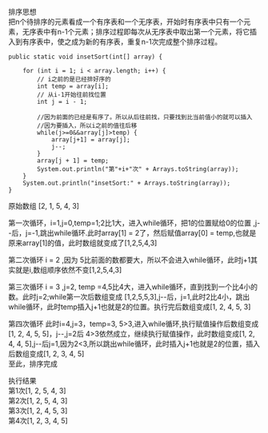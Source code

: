 排序思想  
把n个待排序的元素看成一个有序表和一个无序表，开始时有序表中只有一个元素，无序表中有n-1个元素；排序过程即每次从无序表中取出第一个元素，将它插入到有序表中，使之成为新的有序表，重复n-1次完成整个排序过程。 



	public static void insetSort(int[] array) {
		
		for (int i = 1; i < array.length; i++) {
			// i之前的是已经排好序的
			int temp = array[i];
			// 从i-1开始往前找位置
			int j = i - 1;
			
			//因为前面的已经是有序了。所以从后往前找，只要找到比当前值小的就可以插入
			//因为要插入，所以i之前的值往后移
			while(j>=0&&array[j]>temp) {
				array[j+1] = array[j];
				j--;
			}
			array[j + 1] = temp;
			System.out.println("第"+i+"次" + Arrays.toString(array));
		}
		System.out.println("insetSort:" + Arrays.toString(array));
	}

原始数组 [2, 1, 5, 4, 3]  

  

 
第一次循环，i=1,j=0,temp=1;2比1大，进入while循环，把1的位置赋给0的位置 ,j--后，j=-1,跳出while循环.此时array[1] = 2了，然后赋值array[0] = temp,也就是原来array[1]的值，此时数组就变成了[1,2,5,4,3] 

第二次循环
i = 2 ,因为 5比前面的数都要大，所以不会进入while循环，此时j+1其实就是i,数组顺序依然不变[1,2,5,4,3]

第三次循环
i = 3 ,j=2, temp =4,5比4大，进入while循环，直到找到一个比4小的数。此时j=2;while第一次后数组变成
[1,2,5,5,3],j--后，j=1,此时2比4小，跳出while循环，此时temp插入j+1也就是2的位置。执行完后数组变成[1, 2, 4, 5, 3] 

  
第四次循环
此时i=4,j=3，temp=3, 5>3,进入while循环,执行赋值操作后数组变成[1, 2, 4, 5, 5]，j--,j=2后
4>3依然成立，继续执行赋值操作，此时数组变成[1, 2, 4, 4, 5],j--后j=1,因为2<3,所以跳出while循环，此时插入j+1也就是2的位置，插入后数组变成[1, 2, 3, 4, 5]  
至此，排序完成

执行结果    
第1次[1, 2, 5, 4, 3]   
第2次[1, 2, 5, 4, 3]  
第3次[1, 2, 4, 5, 3]  
第4次[1, 2, 3, 4, 5]

